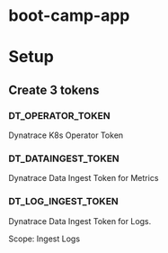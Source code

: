 # boot-camp-app

# Setup

## Create 3 tokens

### DT_OPERATOR_TOKEN

Dynatrace K8s Operator Token

### DT_DATAINGEST_TOKEN

Dynatrace Data Ingest Token for Metrics

### DT_LOG_INGEST_TOKEN

Dynatrace Data Ingest Token for Logs.

Scope: Ingest Logs
